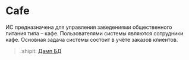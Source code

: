 # Cafe
ИС предназначена для управления заведениями
общественного питания типа – кафе. Пользователями системы являются
сотрудники кафе. Основная задача системы состоит в учёте заказов клиентов.

> :shipit: [Дамп БД](https://cloud.mail.ru/public/SJNZ/2vX2DaR5U)

